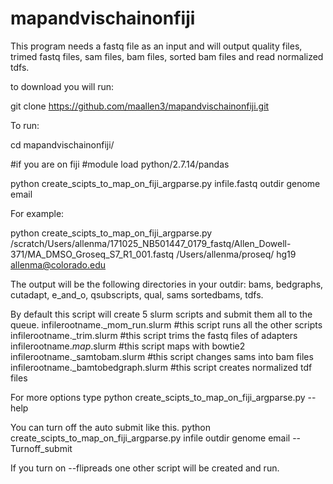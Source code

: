 # mapandvischainonfiji

This program needs a fastq file as an input and will output quality files, trimed fastq files, sam files, bam files, sorted bam files and read normalized tdfs. 

to download you will run:

git clone https://github.com/maallen3/mapandvischainonfiji.git

To run:

cd mapandvischainonfiji/

#if you are on fiji 
#module load python/2.7.14/pandas

python create_scipts_to_map_on_fiji_argparse.py infile.fastq outdir genome email

For example:

python create_scipts_to_map_on_fiji_argparse.py /scratch/Users/allenma/171025_NB501447_0179_fastq/Allen_Dowell-371/MA_DMSO_Groseq_S7_R1_001.fastq /Users/allenma/proseq/ hg19 allenma@colorado.edu

The output will be the following directories in your outdir: bams, bedgraphs, cutadapt, e_and_o, qsubscripts, qual, sams  sortedbams, tdfs.

By default this script will create 5 slurm scripts and submit them all to the queue.
infilerootname._mom_run.slurm #this script runs all the other scripts
infilerootname._trim.slurm #this script trims the fastq files of adapters
infilerootname._map_.slurm #this script maps with bowtie2
infilerootname._samtobam.slurm #this script changes sams into bam files
infilerootname._bamtobedgraph.slurm #this script creates normalized tdf files



For more options type
python create_scipts_to_map_on_fiji_argparse.py --help

You can turn off the auto submit like this.
python create_scipts_to_map_on_fiji_argparse.py infile outdir genome email --Turnoff_submit

If you turn on --flipreads one other script will be created and run. 



